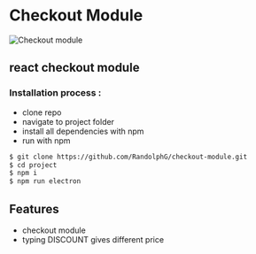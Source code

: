 # Checkout Module


![Checkout module](https://github.com/RandolphG/checkout-module/blob/master/public/_checkout-module.gif?raw=true)


## react checkout module

### Installation process :

- clone repo
- navigate to project folder
- install all dependencies with npm
- run with npm


```bash
$ git clone https://github.com/RandolphG/checkout-module.git
$ cd project
$ npm i
$ npm run electron 
```
## Features
- checkout module
- typing DISCOUNT gives different price
